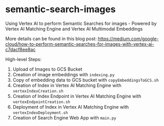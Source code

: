# semantic-search-images
Using Vertex AI to perform Semantic Searches for images - Powered by Vertex AI Matching Engine and Vertex AI Multimodal Embeddings

More details can be found in this blog post: https://medium.com/google-cloud/how-to-perform-semantic-searches-for-images-with-vertex-ai-c7dacf8ee8ac

High-level Steps:
1) Upload of Images to GCS Bucket
2) Creation of image embeddings with `indexing.py`
3) Copy of embedding data to GCS bucket with `copyEmbeddingsToGCS.sh`
4) Creation of Index in Vertex AI Matching Engine with `vertexIndexCreation.sh`
5) Creation of Index Endpoint in Vertex AI Matching Engine with `vertexEndpointCreation.sh`
6) Deployment of Index in Vertex AI Matching Engine with `vertexIndexDeployment.sh`
7) Creation of Search Engine Web App with `main.py`
